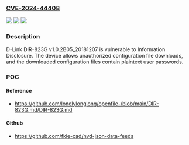 ### [CVE-2024-44408](https://cve.mitre.org/cgi-bin/cvename.cgi?name=CVE-2024-44408)
![](https://img.shields.io/static/v1?label=Product&message=n%2Fa&color=blue)
![](https://img.shields.io/static/v1?label=Version&message=n%2Fa&color=blue)
![](https://img.shields.io/static/v1?label=Vulnerability&message=n%2Fa&color=brighgreen)

### Description

D-Link DIR-823G v1.0.2B05_20181207 is vulnerable to Information Disclosure. The device allows unauthorized configuration file downloads, and the downloaded configuration files contain plaintext user passwords.

### POC

#### Reference
- https://github.com/lonelylonglong/openfile-/blob/main/DIR-823G.md/DIR-823G.md

#### Github
- https://github.com/fkie-cad/nvd-json-data-feeds

